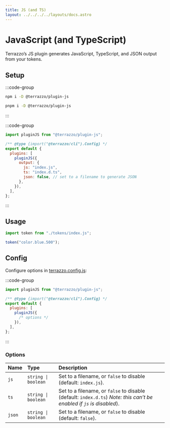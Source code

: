```yaml
---
title: JS (and TS)
layout: ../../../../layouts/docs.astro
---
```


# JavaScript (and TypeScript)

Terrazzo’s JS plugin generates JavaScript, TypeScript, and JSON output from your tokens.

## Setup

:::code-group

```sh [npm]
npm i -D @terrazzo/plugin-js
```

```sh [pnpm]
pnpm i -D @terrazzo/plugin-js
```

:::

:::code-group

```js [terrazzo.config.js]
import pluginJS from "@terrazzo/plugin-js";

/** @type {import("@terrazzo/cli").Config} */
export default {
  plugins: [
    pluginJS({
      output: {
        js: "index.js",
        ts: "index.d.ts",
        json: false, // set to a filename to generate JSON
      },
    }),
  ],
};
```

:::

## Usage

```ts
import token from "./tokens/index.js";

token("color.blue.500");
```

## Config

Configure options in [terrazzo.config.js](/docs/cli/config):

:::code-group

```js [terrazzo.config.js]
import pluginJS from "@terrazzo/plugin-js";

/** @type {import("@terrazzo/cli").Config} */
export default {
  plugins: [
    pluginJS({
      /* options */
    }),
  ],
};
```

:::

### Options

| Name   | Type                | Description                                                                                                          |
| :----- | :------------------ | :------------------------------------------------------------------------------------------------------------------- |
| `js`   | `string \| boolean` | Set to a filename, or `false` to disable (default: `index.js`).                                                      |
| `ts`   | `string \| boolean` | Set to a filename, or `false` to disable (default: `index.d.ts`) _Note: this can’t be enabled if `js` is disabled_). |
| `json` | `string \| boolean` | Set to a filename, or `false` to disable (default: `false`).                                                         |
